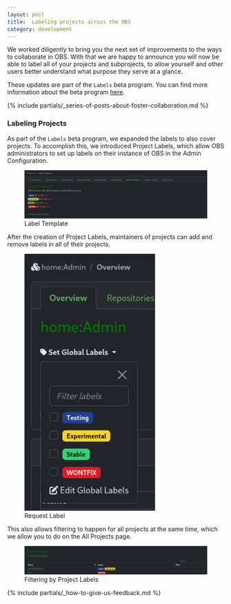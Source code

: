 ```yaml
---
layout: post
title:  Labeling projects across the OBS
category: development
---
```


We worked diligently to bring you the next set of improvements to the ways to collaborate in OBS.
With that we are happy to announce you will now be able to label all of your projects and subprojects,
to allow yourself and other users better understand what purpose they serve at a glance. 

These updates are part of the `Labels` beta program. You can find more information about the beta program [here](/2018/10/04/the-beta-program/).

{% include partials/_series-of-posts-about-foster-collaboration.md %}

### Labeling Projects

As part of the `Labels` beta program, we expanded the labels to also cover projects.
To accomplish this, we introduced Project Labels, which allow OBS administrators
to set up labels on their instance of OBS in the Admin Configuration.

<figure>
  <img src="/images/posts/2025-01-21/screenshot-global-labels.png" alt="Screenshot of the new requests page" />
  <figcaption>Label Template</figcaption>
</figure>

After the creation of Project Labels, maintainers of projects can add and remove labels in all of their projects.

<figure>
  <img src="/images/posts/2025-01-21/screenshot-project-labels.png" alt="Screenshot of the new requests page" />
  <figcaption>Request Label</figcaption>
</figure>

This also allows filtering to happen for all projects at the same time, which we allow you to do on the All Projects page.

<figure>
  <img src="/images/posts/2025-01-21/screenshot-project-listing.png" alt="Screenshot of the project listing" />
  <figcaption>Filtering by Project Labels</figcaption>
</figure>

{% include partials/_how-to-give-us-feedback.md %}

